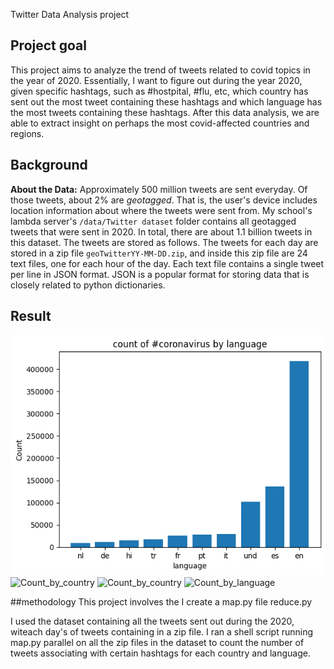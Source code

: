 Twitter Data Analysis project

## Project goal
This project aims to analyze the trend of tweets related to covid topics in the year of 2020. Essentially, I want to figure out during the year 2020, given specific hashtags, such as #hostpital, #flu, etc, which country has sent out the most tweet containing these hashtags and which language has the most tweets containing these hashtags. After this data analysis, we are able to extract insight on perhaps the most covid-affected countries and regions. 

## Background
**About the Data:**
Approximately 500 million tweets are sent everyday.
Of those tweets, about 2% are *geotagged*.
That is, the user's device includes location information about where the tweets were sent from.
My school's lambda server's `/data/Twitter dataset` folder contains all geotagged tweets that were sent in 2020.
In total, there are about 1.1 billion tweets in this dataset.
The tweets are stored as follows.
The tweets for each day are stored in a zip file `geoTwitterYY-MM-DD.zip`,
and inside this zip file are 24 text files, one for each hour of the day.
Each text file contains a single tweet per line in JSON format.
JSON is a popular format for storing data that is closely related to python dictionaries.

## Result
![Count_by_language](reduce_language%23coronavirus.png)
![Count_by_country](reduce_country#coronavirus.png)
![Count_by_country](reduce_country#코로나바이러스.png)
![Count_by_language](reduce_language#코로나바이러스.png)

##methodology
This project involves the
I create a map.py file
reduce.py 


I used the dataset containing all the tweets sent out during the 2020, witeach day's of tweets containing in a zip file. I ran a shell script running map.py parallel on all the zip files in the dataset to count the number of tweets associating with certain hashtags for each country and language.



